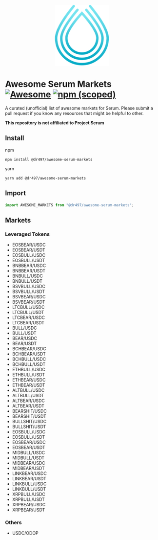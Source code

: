 <p align="center">
<img height="200" src="/logo-serum.png">
</p>

# Awesome Serum Markets [![Awesome](https://awesome.re/badge.svg)](https://awesome.re) [![npm (scoped)](https://img.shields.io/npm/v/@dr497/awesome-serum-markets)](https://www.npmjs.com/package/@dr497/awesome-serum-markets)

A curated (unofficial) list of awesome markets for Serum. Please submit a pull request if you know any resources that might be helpful to other.

**This repository is not affiliated to Project Serum**

## Install

npm

```shell
npm install @dr497/awesome-serum-markets
```

yarn

```shell
yarn add @dr497/awesome-serum-markets
```

## Import

```typescript
import AWESOME_MARKETS from "@dr497/awesome-serum-markets";
```

## Markets

### Leveraged Tokens

- EOSBEAR/USDC
- EOSBEAR/USDT
- EOSBULL/USDC
- EOSBULL/USDT
- BNBBEAR/USDC
- BNBBEAR/USDT
- BNBULL/USDC
- BNBULL/USDT
- BSVBULL/USDC
- BSVBULL/USDT
- BSVBEAR/USDC
- BSVBEAR/USDT
- LTCBULL/USDC
- LTCBULL/USDT
- LTCBEAR/USDC
- LTCBEAR/USDT
- BULL/USDC
- BULL/USDT
- BEAR/USDC
- BEAR/USDT
- BCHBEAR/USDC
- BCHBEAR/USDT
- BCHBULL/USDC
- BCHBULL/USDT
- ETHBULL/USDC
- ETHBULL/USDT
- ETHBEAR/USDC
- ETHBEAR/USDT
- ALTBULL/USDC
- ALTBULL/USDT
- ALTBEAR/USDC
- ALTBEAR/USDT
- BEARSHIT/USDC
- BEARSHIT/USDT
- BULLSHIT/USDC
- BULLSHIT/USDT
- EOSBULL/USDC
- EOSBULL/USDT
- EOSBEAR/USDC
- EOSBEAR/USDT
- MIDBULL/USDC
- MIDBULL/USDT
- MIDBEAR/USDC
- MIDBEAR/USDT
- LINKBEAR/USDC
- LINKBEAR/USDT
- LINKBULL/USDC
- LINKBULL/USDT
- XRPBULL/USDC
- XRPBULL/USDT
- XRPBEAR/USDC
- XRPBEAR/USDT

### Others

- USDC/ODOP
